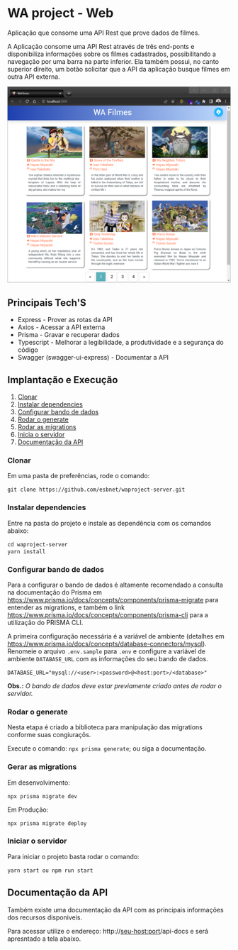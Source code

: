 # WA project - Web

Aplicação que consome uma API Rest que prove dados de filmes.

A Aplicação consome uma API Rest através de três end-ponts e disponibiliza informações sobre os filmes cadastrados, possibilitando a navegação por uma barra na parte inferior. Ela também possui, no canto superior direito, um botão solicitar que a API da aplicação busque filmes em outra API externa.

![Tela da documentação da API](./src/assets/images/gui.png)

## Principais Tech'S

* Express - Prover as rotas da API
* Axios - Acessar a API externa
* Prisma - Gravar e recuperar dados
* Typescript - Melhorar a legibilidade, a produtividade e a segurança do código
* Swagger (swagger-ui-express) - Documentar a API

## Implantação e Execução

1. [Clonar](#ancora1)
2. [Instalar dependencies](#ancora2)
3. [Configurar bando de dados](#ancora3)
4. [Rodar o generate](#ancora4)
5. [Rodar as migrations](#ancora5)
6. [Inicia o servidor](#ancora6)
7. [Documentação da API](#ancora7)

<a id="ancora1"></a>
### Clonar

Em uma pasta de preferências, rode o comando:
```
git clone https://github.com/esbnet/waproject-server.git
```
<a id="ancora2"></a>
### Instalar dependencies

Entre na pasta do projeto e instale as dependência com os comandos abaixo:
```
cd waproject-server
yarn install
```
<a id="ancora3"></a>
### Configurar bando de dados

Para a configurar o bando de dados é altamente recomendado a consulta na documentação do Prisma em <https://www.prisma.io/docs/concepts/components/prisma-migrate> para entender as migrations, e também o link <https://www.prisma.io/docs/concepts/components/prisma-cli> para a utilização do PRISMA CLI.

A primeira configuração necessária é a variável de ambiente (detalhes em <https://www.prisma.io/docs/concepts/database-connectors/mysql>). Renomeie o arquivo `.env.sample` para `.env` e configure a variável de ambiente `DATABASE_URL` com as informações do seu bando de dados. 
~~~
DATABASE_URL="mysql://<user>:<password>@<host:port>/<database>"
~~~

**Obs.:** *O bando de dados deve estar previamente criado antes de rodar o servidor.*

<a id="ancora4"></a>
### Rodar o generate

Nesta etapa é criado a biblioteca para manipulação das migrations conforme suas congiuraçõs.

Execute o comando: `npx prisma generate`; ou siga a documentação.

<a id="ancora5"></a>
### Gerar as migrations

Em desenvolvimento:
~~~ 
npx prisma migrate dev
~~~

Em Produção:
~~~
npx prisma migrate deploy
~~~



<a id="ancora6"></a>
### Iniciar o servidor 
Para iniciar o projeto basta rodar o comando:
~~~javascript
yarn start ou npm run start 
~~~


<a id="ancora7"></a>
## Documentação da API

Também existe uma documentação da API com as principais informações dos recursos disponiveis. 

Para acessar utilize o endereço: http://<seu-host:port>/api-docs e será apresntado a tela abaixo.

